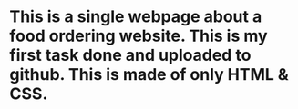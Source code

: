 # This is a single webpage about a food ordering website. This is my first task done and uploaded to github. This is made of only HTML & CSS.
